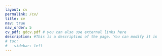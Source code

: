 ```yaml
---
layout: cv
permalink: /cv/
title: cv
nav: true
nav_order: 5
cv_pdf: gdcv.pdf # you can also use external links here
description: #This is a description of the page. You can modify it in '_pages/cv.md'. You can also change or remove the top pdf download button.
# toc:
#   sidebar: left
---
```

